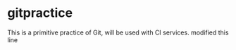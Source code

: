 # gitpractice
This is a primitive practice of Git, will be used with CI services.
modified this line
